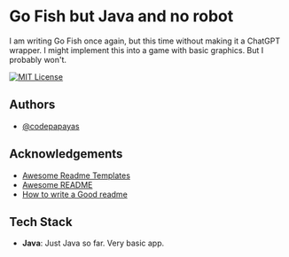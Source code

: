 
# Go Fish but Java and no robot

I am writing Go Fish once again, but this time without making it a ChatGPT wrapper. I might implement this into a game with basic graphics. But I probably won't.

[![MIT License](https://img.shields.io/badge/License-MIT-green.svg)](https://choosealicense.com/licenses/mit/)
## Authors

- [@codepapayas](https://www.github.com/codepapayas)


## Acknowledgements

 - [Awesome Readme Templates](https://awesomeopensource.com/project/elangosundar/awesome-README-templates)
 - [Awesome README](https://github.com/matiassingers/awesome-readme)
 - [How to write a Good readme](https://bulldogjob.com/news/449-how-to-write-a-good-readme-for-your-github-project)


## Tech Stack

- **Java**: Just Java so far. Very basic app.

